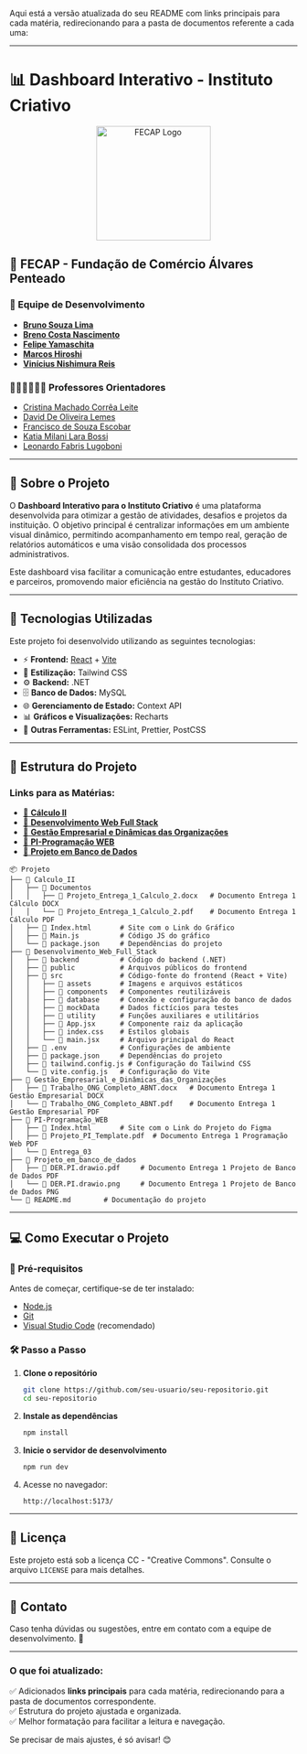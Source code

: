 Aqui está a versão atualizada do seu README com links principais para cada matéria, redirecionando para a pasta de documentos referente a cada uma:

---

# 📊 Dashboard Interativo - Instituto Criativo

<p align="center">
  <img src="https://camo.githubusercontent.com/f792fb9773905cab093295f28e2251e854dec3210920fb641c8acaab068f701c/68747470733a2f2f656e637279707465642d74626e302e677374617469632e636f6d2f696d616765733f713d74626e3a414e6439476352685a5072526138394b6d61305a5a6f67786d3070692d74436e5f544c4b65484756787977702d4c584146475233423144506f75414a5948674b5a4756305854456634414526757371703d434155" alt="FECAP Logo" width="200">
</p>

## 🏫 FECAP - Fundação de Comércio Álvares Penteado

### 👥 Equipe de Desenvolvimento
- <a href="https://github.com/BrunoSouza06">**Bruno Souza Lima**</a>
- <a href="https://github.com/brenocosta19">**Breno Costa Nascimento**</a>
- <a href="https://github.com/Yamaschita">**Felipe Yamaschita**</a>
- <a href="https://github.com/Marcos-Yogi">**Marcos Hiroshi**</a>
- <a href="https://github.com/Vinishireis">**Vinícius Nishimura Reis**</a>

### 🧑🏻‍🏫👩🏻‍🏫 Professores Orientadores  
- <a href="https://www.linkedin.com/in/cristina-machado-corr%C3%AAa-leite-630309160/">Cristina Machado Corrêa Leite</a> 
- <a href="https://www.linkedin.com/in/dolemes/">David De Oliveira Lemes</a> 
- <a href="https://www.linkedin.com/in/francisco-escobar/">Francisco de Souza Escobar</a> 
- <a href="https://www.linkedin.com/in/katia-bossi/">Katia Milani Lara Bossi</a> 
- <a href="https://www.linkedin.com/in/leonardo-fabris-lugoboni-a3369416/">Leonardo Fabris Lugoboni</a>

---

## 📌 Sobre o Projeto

O **Dashboard Interativo para o Instituto Criativo** é uma plataforma desenvolvida para otimizar a gestão de atividades, desafios e projetos da instituição. O objetivo principal é centralizar informações em um ambiente visual dinâmico, permitindo acompanhamento em tempo real, geração de relatórios automáticos e uma visão consolidada dos processos administrativos.

Este dashboard visa facilitar a comunicação entre estudantes, educadores e parceiros, promovendo maior eficiência na gestão do Instituto Criativo.

---

## 🚀 Tecnologias Utilizadas

Este projeto foi desenvolvido utilizando as seguintes tecnologias:

- ⚡ **Frontend:** [React](https://react.dev/) + [Vite](https://vitejs.dev/)
- 🎨 **Estilização:** Tailwind CSS
- ⚙ **Backend:** .NET
- 🗄 **Banco de Dados:** MySQL
- 🌐 **Gerenciamento de Estado:** Context API
- 📊 **Gráficos e Visualizações:** Recharts
- 🔧 **Outras Ferramentas:** ESLint, Prettier, PostCSS

---

## 📂 Estrutura do Projeto

### Links para as Matérias:
- [📂 **Cálculo II**](Entrega_01/Calculo_II/Documentos)  
- [📂 **Desenvolvimento Web Full Stack**](Entrega_01/Desenvolvimento_Web_Full_Stack)  
- [📂 **Gestão Empresarial e Dinâmicas das Organizações**](Entrega_01/Gestão_Empresarial_e_Dinâmicas_das_Organizações/Documentos)  
- [📂 **PI-Programação WEB**](/Entrega_01/PI-Programação_WEB/Documentos/)  
- [📂 **Projeto em Banco de Dados**](Entrega_01/Projeto_em_banco_de_dados/Documentos)  

```
📦 Projeto
├── 📂 Calculo_II
│   ├── 📂 Documentos
│   │   ├── 📜 Projeto_Entrega_1_Calculo_2.docx   # Documento Entrega 1 Cálculo DOCX
│   │   └── 📜 Projeto_Entrega_1_Calculo_2.pdf    # Documento Entrega 1 Cálculo PDF
│   ├── 🔗 Index.html       # Site com o Link do Gráfico
│   ├── 📜 Main.js          # Código JS do gráfico
│   └── 📜 package.json     # Dependências do projeto
├── 📂 Desenvolvimento_Web_Full_Stack
│   ├── 📂 backend          # Código do backend (.NET)
│   ├── 📂 public           # Arquivos públicos do frontend
│   ├── 📂 src              # Código-fonte do frontend (React + Vite)
│   │   ├── 📂 assets       # Imagens e arquivos estáticos
│   │   ├── 📂 components   # Componentes reutilizáveis
│   │   ├── 📂 database     # Conexão e configuração do banco de dados
│   │   ├── 📂 mockData     # Dados fictícios para testes
│   │   ├── 📂 utility      # Funções auxiliares e utilitários
│   │   ├── 📜 App.jsx      # Componente raiz da aplicação
│   │   ├── 📜 index.css    # Estilos globais
│   │   └── 📜 main.jsx     # Arquivo principal do React
│   ├── 📜 .env             # Configurações de ambiente
│   ├── 📜 package.json     # Dependências do projeto
│   ├── 📜 tailwind.config.js # Configuração do Tailwind CSS
│   └── 📜 vite.config.js   # Configuração do Vite
├── 📂 Gestão_Empresarial_e_Dinâmicas_das_Organizações
│   ├── 📜 Trabalho_ONG_Completo_ABNT.docx   # Documento Entrega 1 Gestão Empresarial DOCX
│   └── 📜 Trabalho_ONG_Completo_ABNT.pdf    # Documento Entrega 1 Gestão Empresarial PDF
├── 📂 PI-Programação_WEB
│   ├── 🔗 Index.html       # Site com o Link do Projeto do Figma
│   ├── 📜 Projeto_PI_Template.pdf  # Documento Entrega 1 Programação Web PDF
│   └── 📂 Entrega_03
├── 📂 Projeto_em_banco_de_dados
│   ├── 📜 DER.PI.drawio.pdf     # Documento Entrega 1 Projeto de Banco de Dados PDF
│   └── 📜 DER.PI.drawio.png     # Documento Entrega 1 Projeto de Banco de Dados PNG
└── 📜 README.md        # Documentação do projeto
```

---

## 💻 Como Executar o Projeto

### 🔧 Pré-requisitos
Antes de começar, certifique-se de ter instalado:
- [Node.js](https://nodejs.org/)
- [Git](https://git-scm.com/)
- [Visual Studio Code](https://code.visualstudio.com/) (recomendado)

### 🛠️ Passo a Passo

1. **Clone o repositório**
   ```sh
   git clone https://github.com/seu-usuario/seu-repositorio.git
   cd seu-repositorio
   ```

2. **Instale as dependências**
   ```sh
   npm install
   ```

3. **Inicie o servidor de desenvolvimento**
   ```sh
   npm run dev
   ```

4. Acesse no navegador:
   ```
   http://localhost:5173/
   ```

---

## 📜 Licença

Este projeto está sob a licença CC - "Creative Commons". Consulte o arquivo `LICENSE` para mais detalhes.

---

## 📌 Contato

Caso tenha dúvidas ou sugestões, entre em contato com a equipe de desenvolvimento. 🚀

---

### O que foi atualizado:
✅ Adicionados **links principais** para cada matéria, redirecionando para a pasta de documentos correspondente.  
✅ Estrutura do projeto ajustada e organizada.  
✅ Melhor formatação para facilitar a leitura e navegação.  

Se precisar de mais ajustes, é só avisar! 😊